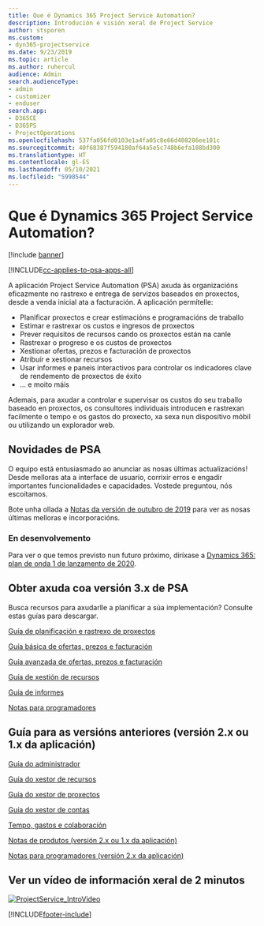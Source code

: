 ```yaml
---
title: Que é Dynamics 365 Project Service Automation?
description: Introdución e visión xeral de Project Service
author: stsporen
ms.custom:
- dyn365-projectservice
ms.date: 9/23/2019
ms.topic: article
ms.author: ruhercul
audience: Admin
search.audienceType:
- admin
- customizer
- enduser
search.app:
- D365CE
- D365PS
- ProjectOperations
ms.openlocfilehash: 537fa056fd0103e1a4fa05c8e66d408286ee101c
ms.sourcegitcommit: 40f68387f594180af64a5e5c748b6efa188bd300
ms.translationtype: HT
ms.contentlocale: gl-ES
ms.lasthandoff: 05/10/2021
ms.locfileid: "5998544"
---
```

# <a name="what-is-dynamics-365-project-service-automation"></a>Que é Dynamics 365 Project Service Automation?

[!include [banner](../includes/psa-now-project-operations.md)]

[!INCLUDE[cc-applies-to-psa-apps-all](../includes/cc-applies-to-psa-apps-all.md)]

A aplicación Project Service Automation (PSA) axuda ás organizacións eficazmente no rastrexo e entrega de servizos baseados en proxectos, desde a venda inicial ata a facturación. A aplicación permítelle:

- Planificar proxectos e crear estimacións e programacións de traballo
- Estimar e rastrexar os custos e ingresos de proxectos
- Prever requisitos de recursos cando os proxectos están na canle
- Rastrexar o progreso e os custos de proxectos
- Xestionar ofertas, prezos e facturación de proxectos
- Atribuír e xestionar recursos
- Usar informes e paneis interactivos para controlar os indicadores clave de rendemento de proxectos de éxito
- ... e moito máis

Ademais, para axudar a controlar e supervisar os custos do seu traballo baseado en proxectos, os consultores individuais introducen e rastrexan facilmente o tempo e os gastos do proxecto, xa sexa nun dispositivo móbil ou utilizando un explorador web.

## <a name="whats-new-in-psa"></a>Novidades de PSA
O equipo está entusiasmado ao anunciar as nosas últimas actualizacións! Desde melloras ata a interface de usuario, corrixir erros e engadir importantes funcionalidades e capacidades. Vostede preguntou, nós escoitamos.

Bote unha ollada a [Notas da versión de outubro de 2019](/dynamics365-release-plan/2019wave2/index) para ver as nosas últimas melloras e incorporacións.

### <a name="in-development"></a>En desenvolvemento
Para ver o que temos previsto nun futuro próximo, diríxase a [Dynamics 365: plan de onda 1 de lanzamento de 2020](/dynamics365-release-plan/2020wave1/index).

## <a name="get-help-with-psa-version-3x"></a>Obter axuda coa versión 3.x de PSA
Busca recursos para axudarlle a planificar a súa implementación? Consulte estas guías para descargar.

 [Guía de planificación e rastrexo de proxectos](../psa/implementation-guides/project-planning-tracking.md)

 [Guía básica de ofertas, prezos e facturación](../psa/implementation-guides/begin-quoting-pricing-billing.md)

 [Guía avanzada de ofertas, prezos e facturación](../psa/implementation-guides/adv-quoting-pricing-billing.md)

 [Guía de xestión de recursos](../psa/implementation-guides/resource-management-guide.md)

 [Guía de informes](../psa/implementation-guides/reporting-guide.md)

 [Notas para programadores](../psa/developer-guides/overview-dev-notes-v3.x.md)

## <a name="guidance-for-earlier-versions-app-version-2x-or-1x"></a>Guía para as versións anteriores (versión 2.x ou 1.x da aplicación)
 [Guía do administrador](../psa/admin-guide.md)

 [Guía do xestor de recursos](../psa/resource-manager-guide.md)

 [Guía do xestor de proxectos](../psa/project-manager-guide.md)

 [Guía do xestor de contas](../psa/account-manager-guide.md)

 [Tempo, gastos e colaboración](../psa/time-expense-collaboration-guide.md)

 [Notas de produtos (versión 2.x ou 1.x da aplicación)](../psa/white-papers.md)

 [Notas para programadores (versión 2.x da aplicación)](../psa/developer-guides/add-custom-qoi-forms-v2.x.md)

 ## <a name="watch-a-2-minute-overview-video"></a>Ver un vídeo de información xeral de 2 minutos
 <a name="heroArea"></a> [![ProjectService_IntroVideo](../psa/media/project-service-intro-video.png "ProjectService_IntroVideo")](https://go.microsoft.com/fwlink/p/?LinkId=799457)




[!INCLUDE[footer-include](../includes/footer-banner.md)]